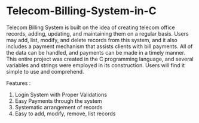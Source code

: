 # Telecom-Billing-System-in-C
Telecom Billing System is built on the idea of creating telecom office records, adding, updating, and maintaining them on a regular basis. Users may add, list, modify, and delete records from this system, and it also includes a payment mechanism that assists clients with bill payments. All of the data can be handled, and payments can be made in a timely manner. This entire project was created in the C programming language, and several variables and strings were employed in its construction. Users will find it simple to use and comprehend.

Features :

1. Login System with Proper Validations
2. Easy Payments through the system
3. Systematic arrangement of records
4. Easy to add, modify, remove, list records
